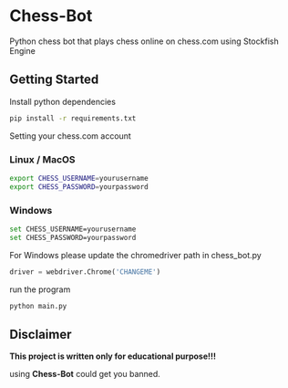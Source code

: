 # Chess-Bot

Python chess bot that plays chess online on chess.com using Stockfish Engine

## Getting Started

Install python dependencies

```bash
pip install -r requirements.txt
```

Setting your chess.com account
### Linux / MacOS

```bash
export CHESS_USERNAME=yourusername
export CHESS_PASSWORD=yourpassword
```
### Windows
```bash
set CHESS_USERNAME=yourusername
set CHESS_PASSWORD=yourpassword
```

For Windows please update the chromedriver path in
chess_bot.py
```python
driver = webdriver.Chrome('CHANGEME')
```


run the program

```bash
python main.py
```

## Disclaimer

**This project is written only for educational purpose!!!**

using **Chess-Bot** could get you banned.

